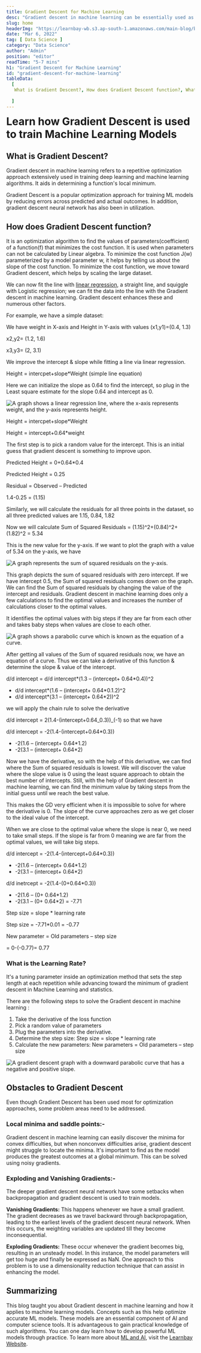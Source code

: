 ```yaml
---
title: Gradient Descent for Machine Learning
desc: "Gradient descent in machine learning can be essentially used as one of the most powerful techniques for algorithm optimization. In this blog post, you will get an overview of how Gradient descent works and what are its efficiency while implementing a machine learning algorithm."
slug: home
headerImg: "https://learnbay-wb.s3.ap-south-1.amazonaws.com/main-blog/blog1.webp"
date: "Mar 6, 2022"
tag: [ Data Science ]
category: "Data Science"
author: "Admin"
position: "editor"
readTime: "5-7 mins"
h1: "Gradient Descent for Machine Learning"
id: "gradient-descent-for-machine-learning"
tableData:
  [
   What is Gradient Descent?, How does Gradient Descent function?, What is the Learning Rate?, Obstacles to Gradient Descent, Local minima and saddle points:-, Exploding and Vanishing Gradients:-, Summarizing
   
  ]
---
```


<span style=" font-weight:bold; font-size:28px">Learn how Gradient Descent is used to train Machine Learning Models</span>

## What is Gradient Descent?

Gradient descent in machine learning refers to a repetitive optimization approach extensively used in training deep learning and machine learning algorithms. It aids in determining a function's local minimum.

Gradient Descent is a popular optimization approach for training ML models by reducing errors across predicted and actual outcomes. In addition, gradient descent neural network has also been in utilization.

## How does Gradient Descent function?      

It is an optimization algorithm to find the values of parameters(coefficient) of a function(f) that minimizes the cost function. It is used when parameters can not be calculated by Linear algebra. To minimize the cost function J(w) parameterized by a model parameter w, it helps by telling us about the slope of the cost function. To minimize the cost function, we move toward Gradient descent, which helps by scaling the large dataset.

We can now fit the line with <a href="https://blog.learnbay.co/linear-regression-in-machine-learning" target="_blank">linear regression</a>, a straight line, and squiggle with Logistic regression; we can fit the data into the line with the Gradient descent in machine learning. Gradient descent enhances these and numerous other factors.

For example, we have a simple dataset:

We have weight in X-axis and Height in Y-axis with values (x1,y1)=(0.4, 1.3)

x2,y2= (1.2, 1.6)

x3,y3= (2, 3.1)

We improve the intercept & slope while fitting a line via linear regression.

Height = intercpet+slope\*Weight (simple line equation)

Here we can initialize the slope as 0.64 to find the intercept, so plug in the Least square estimate for the slope 0.64 and intercept as 0.

<Image src="https://learnbay-wb.s3.ap-south-1.amazonaws.com/main-blog/blog/grad.jpg"   class="img" alt="A graph shows a linear regression line, where the x-axis represents weight, and the y-axis represents height."/>

Height = intercpet+slope\*Weight

Height = intercept+0.64\*weight

The first step is to pick a random value for the intercept. This is an initial guess that gradient descent is something to improve upon.

Predicted Height = 0+0.64\*0.4

Predicted Height = 0.25

Residual = Observed – Predicted

1.4-0.25 = (1.15)

Similarly, we will calculate the residuals for all three points in the dataset, so all three predicted values are 1.15, 0.84, 1.82

Now we will calculate Sum of Squared Residuals = (1.15)^2+(0.84)^2+(1.82)^2 = 5.34

This is the new value for the y-axis. If we want to plot the graph with a value of 5.34 on the y-axis, we have

<Image src="https://learnbay-wb.s3.ap-south-1.amazonaws.com/main-blog/blog/grad1.png"   class="img" alt="A graph represents the sum of squared residuals on the y-axis."/>

This graph depicts the sum of squared residuals with zero intercept. If we have intercept 0.5, the Sum of squared residuals comes down on the graph. We can find the Sum of squared residuals by changing the value of the intercept and residuals. Gradient descent in machine learning does only a few calculations to find the optimal values and increases the number of calculations closer to the optimal values.

It identifies the optimal values with big steps if they are far from each other and takes baby steps when values are close to each other.

<Image src="https://learnbay-wb.s3.ap-south-1.amazonaws.com/main-blog/blog/grad2.png"   class="img" alt="A graph shows a parabolic curve which is known as the equation of a curve."/>

After getting all values of the Sum of squared residuals now, we have an equation of a curve. Thus we can take a derivative of this function & determine the slope & value of the intercept.

d/d intercept = d/d intercept\*(1.3 – (intercept+ 0.64\*0.4))^2

- d/d intercept\*(1.6 – (intercept+ 0.64\*0.1.2)^2
- d/d intercept\*(3.1 – (intercept+ 0.64\*2))^2

we will apply the chain rule to solve the derivative

d/d intercept = 2(1.4-(intercept+0.64_0.3))_(-1) so that we have

d/d intercept = -2(1.4-(intercept+0.64\*0.3))

- -2(1.6 – (intercept+ 0.64\*1.2)
- -2(3.1 – (intercept+ 0.64\*2)

Now we have the derivative, so with the help of this derivative, we can find where the Sum of squared residuals is lowest. We will discover the value where the slope value is 0 using the least square approach to obtain the best number of intercepts. Still, with the help of Gradient descent in machine learning, we can find the minimum value by taking steps from the initial guess until we reach the best value.

This makes the GD very efficient when it is impossible to solve for where the derivative is 0. The slope of the curve approaches zero as we get closer to the ideal value of the intercept.

When we are close to the optimal value where the slope is near 0, we need to take small steps. If the slope is far from 0 meaning we are far from the optimal values, we will take big steps.

d/d intercept = -2(1.4-(intercept+0.64\*0.3))

- -2(1.6 – (intercept+ 0.64\*1.2)
- -2(3.1 – (intercept+ 0.64\*2)

d/d inetrcept = -2(1.4-(0+0.64\*0.3))

- -2(1.6 – (0+ 0.64\*1.2)
- -2(3.1 – (0+ 0.64\*2) = -7.71

Step size = slope \* learning rate

Step size = -7.71\*0.01 = -0.77

New parameter = Old parameters – step size

= 0-(-0.77)= 0.77

### What is the Learning Rate?    

It's a tuning parameter inside an optimization method that sets the step length at each repetition while advancing toward the minimum of gradient descent in Machine Learning and statistics.

There are the following steps to solve the Gradient descent in machine learning :

1. Take the derivative of the loss function
2. Pick a random value of parameters
3. Plug the parameters into the derivative.
4. Determine the step size: Step size = slope \* learning rate
5. Calculate the new parameters: New parameters = Old parameters – step size

<Image src="https://learnbay-wb.s3.ap-south-1.amazonaws.com/main-blog/blog/grad3.png"   class="img" alt="A gradient descent graph with a downward parabolic curve that has a negative and positive slope."/>

## Obstacles to Gradient Descent   

Even though Gradient Descent has been used most for optimization approaches, some problem areas need to be addressed.

### Local minima and saddle points:-

Gradient descent in machine learning can easily discover the minima for convex difficulties, but when nonconvex difficulties arise, gradient descent might struggle to locate the minima. It's important to find as the model produces the greatest outcomes at a global minimum. This can be solved using noisy gradients.

### Exploding and Vanishing Gradients:-

The deeper gradient descent neural network have some setbacks when backpropagation and gradient descent is used to train models.

**Vanishing Gradients:** This happens whenever we have a small gradient. The gradient decreases as we travel backward through backpropagation, leading to the earliest levels of the gradient descent neural network. When this occurs, the weighting variables are updated till they become inconsequential.

**Exploding Gradients:** These occur whenever the gradient becomes big, resulting in an unsteady model. In this instance, the model parameters will get too huge and finally be expressed as NaN. One approach to this problem is to use a dimensionality reduction technique that can assist in enhancing the model.

## Summarizing    

This blog taught you about Gradient descent in machine learning and how it applies to machine learning models. Concepts such as this help optimize accurate ML models. These models are an essential component of AI and computer science tools. It is advantageous to gain practical knowledge of such algorithms. You can one day learn how to develop powerful ML models through practice. To learn more about <a href="https://learnbay.co/artificial-intelligence-certification-course" target="_blank">ML and AI</a>, visit the <a href="https://learnbay.co/" target="_blank">Learnbay Website</a>.